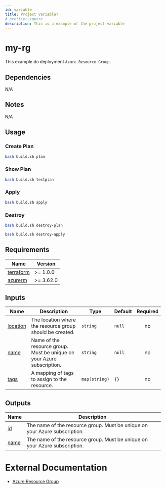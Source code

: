 ```yaml
---
id: variable
title: Project Variable?
# prettier-ignore
description: This is a example of the project variable
---
```

<!-- BEGIN_AUTOMATED_TF_DOCS_BLOCK -->
# my-rg

This example do deployment `Azure Resource Group`.

## Dependencies

N/A

## Notes

N/A

## Usage

### Create Plan
```bash
bash build.sh plan
```

### Show Plan

```bash
bash build.sh testplan
```
### Apply

```bash
bash build.sh apply
```

### Destroy

```bash
bash build.sh destroy-plan
```

```bash
bash build.sh destroy-apply
```



## Requirements

| Name | Version |
|------|---------|
| <a name="requirement_terraform"></a> [terraform](#requirement\_terraform) | >= 1.0.0 |
| <a name="requirement_azurerm"></a> [azurerm](#requirement\_azurerm) | >= 3.62.0 |



## Inputs

| Name | Description | Type | Default | Required |
|------|-------------|------|---------|:--------:|
| <a name="input_location"></a> [location](#input\_location) | The location where the resource group should be created. | `string` | `null` | no |
| <a name="input_name"></a> [name](#input\_name) | Name of the resource group. Must be unique on your Azure subscription. | `string` | `null` | no |
| <a name="input_tags"></a> [tags](#input\_tags) | A mapping of tags to assign to the resource. | `map(string)` | `{}` | no |

## Outputs

| Name | Description |
|------|-------------|
| <a name="output_id"></a> [id](#output\_id) | The name of the resource group. Must be unique on your Azure subscription. |
| <a name="output_name"></a> [name](#output\_name) | The name of the resource group. Must be unique on your Azure subscription. |

# External Documentation
* [Azure Resource Group](https://learn.microsoft.com/en-us/azure/azure-resource-manager/management/manage-resource-groups-portal#what-is-a-resource-group)
<!-- END_AUTOMATED_TF_DOCS_BLOCK -->